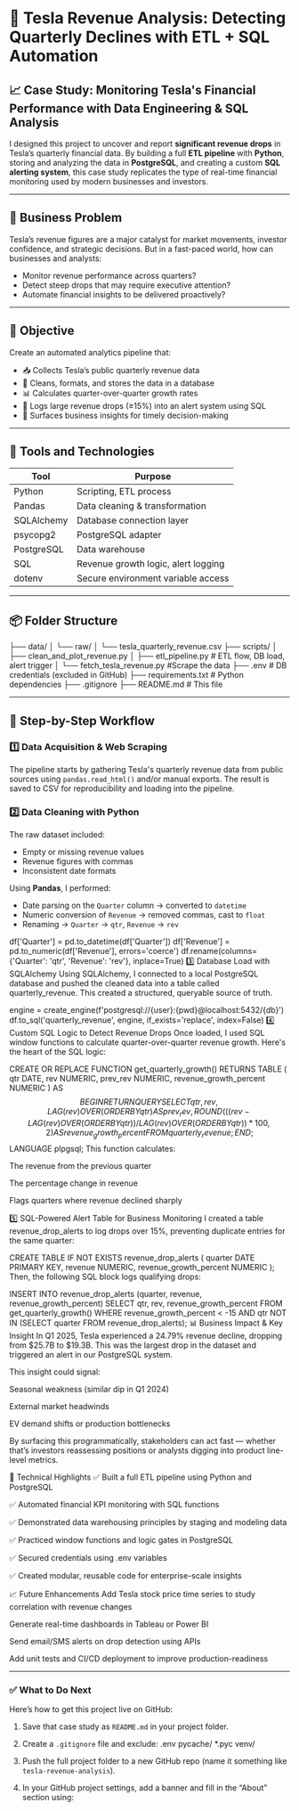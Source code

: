 # 🚗 Tesla Revenue Analysis: Detecting Quarterly Declines with ETL + SQL Automation

## 📈 Case Study: Monitoring Tesla's Financial Performance with Data Engineering & SQL Analysis

 I designed this project to uncover and report **significant revenue drops** in Tesla’s quarterly financial data. By building a full **ETL pipeline** with **Python**, storing and analyzing the data in **PostgreSQL**, and creating a custom **SQL alerting system**, this case study replicates the type of real-time financial monitoring used by modern businesses and investors.

---

## 🎯 Business Problem

Tesla’s revenue figures are a major catalyst for market movements, investor confidence, and strategic decisions. But in a fast-paced world, how can businesses and analysts:

- Monitor revenue performance across quarters?
- Detect steep drops that may require executive attention?
- Automate financial insights to be delivered proactively?

---

## 💼 Objective

Create an automated analytics pipeline that:
- 📥 Collects Tesla’s public quarterly revenue data
- 🧼 Cleans, formats, and stores the data in a database
- 📊 Calculates quarter-over-quarter growth rates
- 🚨 Logs large revenue drops (≥15%) into an alert system using SQL
- 🧠 Surfaces business insights for timely decision-making

---

## 🧱 Tools and Technologies

| Tool         | Purpose                                 |
|--------------|------------------------------------------|
| Python       | Scripting, ETL process                  |
| Pandas       | Data cleaning & transformation          |
| SQLAlchemy   | Database connection layer               |
| psycopg2     | PostgreSQL adapter                      |
| PostgreSQL   | Data warehouse                          |
| SQL          | Revenue growth logic, alert logging     |
| dotenv       | Secure environment variable access      |

---

## 📦 Folder Structure

├── data/
│ └── raw/
│ └── tesla_quarterly_revenue.csv
├── scripts/
│ ├── clean_and_plot_revenue.py
│ ├── etl_pipeline.py # ETL flow, DB load, alert trigger
│ └── fetch_tesla_revenue.py #Scrape the data 
├── .env # DB credentials (excluded in GitHub)
├── requirements.txt # Python dependencies
├── .gitignore
├── README.md # This file


---

## 🚀 Step-by-Step Workflow

### 1️⃣ Data Acquisition & Web Scraping

The pipeline starts by gathering Tesla's quarterly revenue data from public sources using `pandas.read_html()` and/or manual exports. The result is saved to CSV for reproducibility and loading into the pipeline.

### 2️⃣ Data Cleaning with Python

The raw dataset included:
- Empty or missing revenue values
- Revenue figures with commas
- Inconsistent date formats

Using **Pandas**, I performed:
- Date parsing on the `Quarter` column → converted to `datetime`
- Numeric conversion of `Revenue` → removed commas, cast to `float`
- Renaming → `Quarter` → `qtr`, `Revenue` → `rev`


df['Quarter'] = pd.to_datetime(df['Quarter'])
df['Revenue'] = pd.to_numeric(df['Revenue'], errors='coerce')
df.rename(columns={'Quarter': 'qtr', 'Revenue': 'rev'}, inplace=True)
3️⃣ Database Load with SQLAlchemy
Using SQLAlchemy, I connected to a local PostgreSQL database and pushed the cleaned data into a table called quarterly_revenue. This created a structured, queryable source of truth.

engine = create_engine(f'postgresql://{user}:{pwd}@localhost:5432/{db}')
df.to_sql('quarterly_revenue', engine, if_exists='replace', index=False)
4️⃣ Custom SQL Logic to Detect Revenue Drops
Once loaded, I used SQL window functions to calculate quarter-over-quarter revenue growth. Here's the heart of the SQL logic:

CREATE OR REPLACE FUNCTION get_quarterly_growth()
RETURNS TABLE (
    qtr DATE,
    rev NUMERIC,
    prev_rev NUMERIC,
    revenue_growth_percent NUMERIC
) AS $$
BEGIN
    RETURN QUERY
    SELECT
        qtr,
        rev,
        LAG(rev) OVER (ORDER BY qtr) AS prev_rev,
        ROUND(((rev - LAG(rev) OVER (ORDER BY qtr)) / LAG(rev) OVER (ORDER BY qtr)) * 100, 2) AS revenue_growth_percent
    FROM quarterly_revenue;
END;
$$ LANGUAGE plpgsql;
This function calculates:

The revenue from the previous quarter

The percentage change in revenue

Flags quarters where revenue declined sharply

5️⃣ SQL-Powered Alert Table for Business Monitoring
I created a table revenue_drop_alerts to log drops over 15%, preventing duplicate entries for the same quarter:

CREATE TABLE IF NOT EXISTS revenue_drop_alerts (
    quarter DATE PRIMARY KEY,
    revenue NUMERIC,
    revenue_growth_percent NUMERIC
);
Then, the following SQL block logs qualifying drops:

INSERT INTO revenue_drop_alerts (quarter, revenue, revenue_growth_percent)
SELECT
    qtr,
    rev,
    revenue_growth_percent
FROM get_quarterly_growth()
WHERE revenue_growth_percent < -15
  AND qtr NOT IN (SELECT quarter FROM revenue_drop_alerts);
📊 Business Impact & Key Insight
In Q1 2025, Tesla experienced a 24.79% revenue decline, dropping from $25.7B to $19.3B. This was the largest drop in the dataset and triggered an alert in our PostgreSQL system.

This insight could signal:

Seasonal weakness (similar dip in Q1 2024)

External market headwinds

EV demand shifts or production bottlenecks

By surfacing this programmatically, stakeholders can act fast — whether that’s investors reassessing positions or analysts digging into product line-level metrics.

🔬 Technical Highlights
✅ Built a full ETL pipeline using Python and PostgreSQL

✅ Automated financial KPI monitoring with SQL functions

✅ Demonstrated data warehousing principles by staging and modeling data

✅ Practiced window functions and logic gates in PostgreSQL

✅ Secured credentials using .env variables

✅ Created modular, reusable code for enterprise-scale insights

📈 Future Enhancements
Add Tesla stock price time series to study correlation with revenue changes

Generate real-time dashboards in Tableau or Power BI

Send email/SMS alerts on drop detection using APIs

Add unit tests and CI/CD deployment to improve production-readiness

---

### ✅ What to Do Next

Here’s how to get this project live on GitHub:

1. Save that case study as `README.md` in your project folder.
2. Create a `.gitignore` file and exclude:
.env
pycache/
*.pyc
venv/

3. Push the full project folder to a new GitHub repo (name it something like `tesla-revenue-analysis`).
4. In your GitHub project settings, add a banner and fill in the “About” section using:
